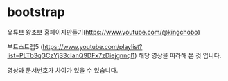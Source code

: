 # bootstrap

유튜브 왕초보 홈페이지만들기(https://www.youtube.com/@kingchobo)

부트스트랩5
(https://www.youtube.com/playlist?list=PLTb3qGCzYjS3cIanQ9DFx7zDiejgnnql1)
해당 영상을 따라해 본 것 입니다.

영상과 문서번호가 차이가 있을 수 있습니다.
